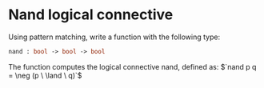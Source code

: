 # Nand logical connective

Using pattern matching, write a function with the following type:
```ocaml
nand : bool -> bool -> bool
```
The function computes the logical connective nand, defined as:
 $\`nand p q = \neg (p \ \land \ q)`\$
